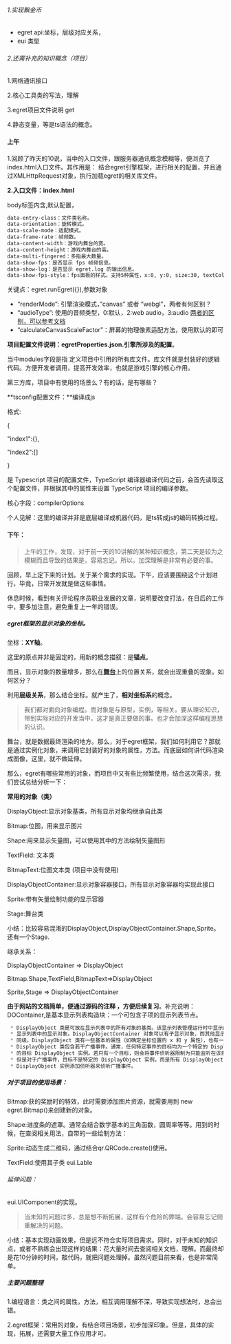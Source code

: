 ###### 1.实现飘金币

- egret api:坐标，层级对应关系，
- eui 类型



###### 2.还需补充的知识概念（项目）

1.网络通讯接口

2.核心工具类的写法，理解

3.egret项目文件说明 get

4.静态变量，等是ts语法的概念。

 

#### 上午

1.回顾了昨天的10说，当中的入口文件，跟服务器通讯概念模糊等，便浏览了index.html入口文件。其作用是： 结合egret引擎框架，进行相关的配置，并且通过XMLHttpRequest对象，执行加载egret的相关库文件。

[XMLHttpRequest]: https://developer.mozilla.org/zh-CN/docs/Web/API/XMLHttpRequest

**2.入口文件：index.html**

body标签内含,默认配置，

```html
data-entry-class：文件类名称。
data-orientation：旋转模式。
data-scale-mode：适配模式。
data-frame-rate：帧频数。
data-content-width：游戏内舞台的宽。
data-content-height：游戏内舞台的高。
data-multi-fingered：多指最大数量。
data-show-fps：是否显示 fps 帧频信息。
data-show-log：是否显示 egret.log 的输出信息。
data-show-fps-style：fps面板的样式。支持5种属性，x:0, y:0, size:30, textColor:0xffffff, bgAlpha:0.9
```

关键点：egret.runEgret({}),参数对象

- “renderMode”: 引擎渲染模式，”canvas” 或者 “webgl”，两者有何区别？
- “audioType”: 使用的音频类型，0:默认，2:web audio，3:audio [两者的区别，可以参考文档](https://www.cnblogs.com/martinl/p/6005424.html)
- “calculateCanvasScaleFactor”：屏幕的物理像素适配方法，使用默认的即可

**项目配置文件说明：egretProperties.json.引擎所涉及的配置**。

当中modules字段是指 定义项目中引用的所有库文件。库文件就是封装好的逻辑代码。方便开发者调用，提高开发效率，也就是游戏引擎的核心作用。

第三方库，项目中有使用的场景么？有的话，是有哪些？

**tsconfig配置文件：**编译成js

格式:

{

"index1":{},

"index2":[]

}

 是 Typescript 项目的配置文件，TypeScript 编译器编译代码之前，会首先读取这个配置文件，并根据其中的属性来设置 TypeScript 项目的编译参数。

核心字段：compilerOptions

个人见解：这里的编译并非是底层编译成机器代码，是ts转成js的编码转换过程。

#### 下午：

> 上午的工作，发现，对于前一天的10讲解的某种知识概念，第二天是较为之模糊而且导致的结果是，容易忘记。所以，加深理解是非常有必要的事。

回顾，早上定下来的计划。关于某个需求的实现。下午，应该要围绕这个计划进行，毕竟，日常开发就是做这些事情。

休息时候，看到有关评论程序员职业发展的文章，说明要改变打法，在日后的工作中，要多加注意，避免重复上一年的错误。

##### egret框架的显示对象的坐标。

坐标：**XY轴**。

这里的原点并非是固定的，用新的概念描叙：是**锚点**。

而且，显示对象的数量增多，那么在<u>**舞台**</u>上的位置关系，就会出现重叠的现象。如何区分？

利用**层级关系**，那么结合坐标。就产生了，**相对坐标系**的概念。

> 我们都对面向对象编程。而对象是与原型，实例，等相关。要从理论知识，带到实际对应的开发当中，这才是真正要做的事。也才会加深这样编程思想的认识。

舞台，就是数据最终渲染的地方。那么，对于egret框架，我们如何利用它？那就是通过实例化对象，来调用它封装好的对象的属性，方法。而底层如何讲代码渲染成图像，这里，就不做延伸。

那么，egret有哪些常用的对象，而项目中又有些比频繁使用，结合这次需求，我们尝试总结分析一下：

**常用的对象（类）**

DisplayObject:显示对象基类，所有显示对象均继承自此类

Bitmap:位图，用来显示图片

Shape:用来显示矢量图，可以使用其中的方法绘制矢量图形

TextField: 文本类

BitmapText:位图文本类 (项目中没有使用)

DisplayObjectContainer:显示对象容器接口，所有显示对象容器均实现此接口

Sprite:带有矢量绘制功能的显示容器

Stage:舞台类

小结：比较容易混淆的DisplayObject,DisplayObjectContainer.Shape,Sprite。还有一个Stage.

继承关系：

DisplayObjectContainer => DisplayObject

Bitmap.Shape,TextField,BitmapText=>DisplayObject

Sprite,Stage => DisplayObjectContainer



**由于网站的文档简单，便通过源码的注释 ，方便后续复习**。补充说明：DOContainer,是基本显示列表构造块：一个可包含子项的显示列表节点。

```js
 * DisplayObject 类是可放在显示列表中的所有对象的基类。该显示列表管理运行时中显示的所有对象。使用 DisplayObjectContainer 类排列
 * 显示列表中的显示对象。DisplayObjectContainer 对象可以有子显示对象，而其他显示对象（如 Shape 和 TextField 对象）是“叶”节点，没有子项，只有父级和
 * 同级。DisplayObject 类有一些基本的属性（如确定坐标位置的 x 和 y 属性），也有一些高级的对象属性（如 Matrix 矩阵变换）。<br/>
 * DisplayObject 类包含若干广播事件。通常，任何特定事件的目标均为一个特定的 DisplayObject 实例。例如，added 事件的目标是已添加到显示列表
 * 的目标 DisplayObject 实例。若只有一个目标，则会将事件侦听器限制为只能监听在该目标上（在某些情况下，可监听在显示列表中该目标的祖代上）。
 * 但是对于广播事件，目标不是特定的 DisplayObject 实例，而是所有 DisplayObject 实例（包括那些不在显示列表中的实例）。这意味着您可以向任何
 * DisplayObject 实例添加侦听器来侦听广播事件。
```
##### 对于项目的使用场景：

Bitmap:获的奖励时的特效，此时需要添加图片资源，就需要用到 new egret.Bitmap()来创建新的对象。

Shape:进度条的遮罩。通常会结合数学基本的三角函数，圆周率等等。用到的时候，在查阅相关用法，自带的一些绘制方法：

Sprite:动态生成二维码，通过结合qr.QRCode.create()使用。

TextField:使用其子类 eui.Lable

###### 延伸问题：

eui.UIComponent的实现。

> 当未知的问题过多，总是想不断拓展，这样有个危险的弊端。会容易忘记侧重解决的问题。

小结：基本实现动画效果，但是远不符合实际项目需求。同时，对于未知的知识点，或者不熟练会出现这样的结果：花大量时间去查阅相关文档，理解。而最终却是花10分钟的时间，敲代码，就把问题处理掉。虽然问题目前来看，也是非常简单。

##### 主要问题整理

1.编程语言：类之间的属性，方法，相互调用理解不深，导致实现想法时，总会出错。

2.egret框架：常用的对象，有结合项目场景，初步加深印象。但是，具体的实现，拓展，还需要大量工作应用才可。















